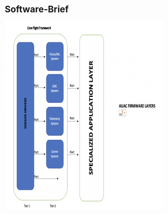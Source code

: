 # Software-Brief

<p align = "center">
<img src = "https://github.com/AUAC-Technologies/Software-Brief/blob/master/assets/Screen%20Shot%202020-08-31%20at%2010.13.11%20PM.png" width = "600" height = "600"/>
</p>
